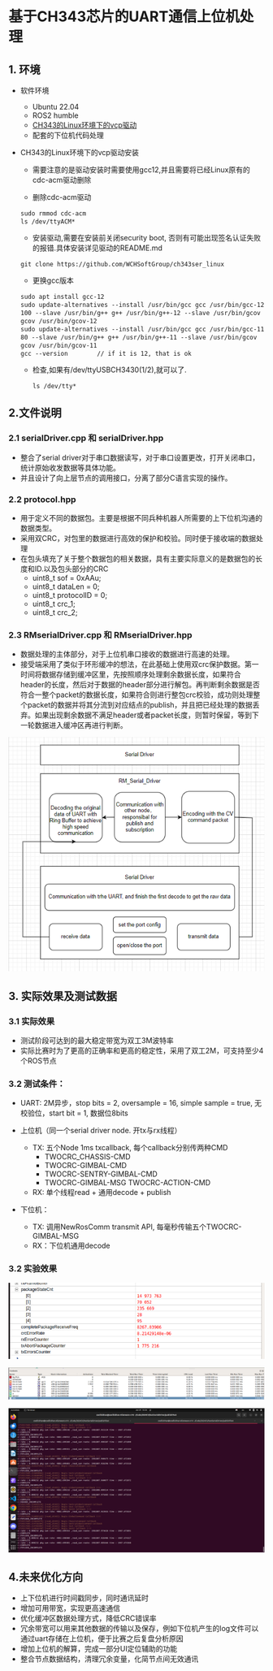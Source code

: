 # 基于CH343芯片的UART通信上位机处理
## 1. 环境

* 软件环境
  * Ubuntu 22.04 
  * ROS2 humble
  *  [CH343的Linux环境下的vcp驱动](https://github.com/WCHSoftGroup/ch343ser_linux)
  * 配套的下位机代码处理

* CH343的Linux环境下的vcp驱动安装
  * 需要注意的是驱动安装时需要使用gcc12,并且需要将已经Linux原有的cdc-acm驱动删除

  * 删除cdc-acm驱动
  ```
  sudo rmmod cdc-acm
  ls /dev/ttyACM*
  ```
  * 安装驱动,需要在安装前关闭security boot, 否则有可能出现签名认证失败的报错.具体安装详见驱动的README.md
  ```
  git clone https://github.com/WCHSoftGroup/ch343ser_linux
  ```
  * 更换gcc版本
  ```
  sudo apt install gcc-12
  sudo update-alternatives --install /usr/bin/gcc gcc /usr/bin/gcc-12 100 --slave /usr/bin/g++ g++ /usr/bin/g++-12 --slave /usr/bin/gcov gcov /usr/bin/gcov-12
  sudo update-alternatives --install /usr/bin/gcc gcc /usr/bin/gcc-11 80 --slave /usr/bin/g++ g++ /usr/bin/g++-11 --slave /usr/bin/gcov gcov /usr/bin/gcov-11
  gcc --version        // if it is 12, that is ok
  ```
  
  * 检查,如果有/dev/ttyUSBCH3430(1/2),就可以了.

    ```
    ls /dev/tty* 
    ```

## 2.文件说明

### 2.1 serialDriver.cpp 和 serialDriver.hpp
* 整合了serial driver对于串口数据读写，对于串口设置更改，打开关闭串口，统计原始收发数据等具体功能。
* 并且设计了向上层节点的调用接口，分离了部分C语言实现的操作。

### 2.2 protocol.hpp
* 用于定义不同的数据包。主要是根据不同兵种机器人所需要的上下位机沟通的数据类型。
* 采用双CRC，对包里的数据进行高效的保护和校验。同时便于接收端的数据处理
* 在包头填充了关于整个数据包的相关数据，具有主要实际意义的是数据包的长度和ID.以及包头部分的CRC
  * uint8_t sof = 0xAAu;
  * uint8_t dataLen = 0;
  * uint8_t protocolID = 0;
  * uint8_t crc_1;
  * uint8_t crc_2;

### 2.3 RMserialDriver.cpp 和 RMserialDriver.hpp
* 数据处理的主体部分，对于上位机串口接收的数据进行高速的处理。
* 接受端采用了类似于环形缓冲的想法，在此基础上使用双crc保护数据。第一时间将数据存储到缓冲区里，先按照顺序处理剩余数据长度，如果符合header的长度，然后对于数据的header部分进行解包。再判断剩余数据是否符合一整个packet的数据长度，如果符合则进行整包crc校验，成功则处理整个packet的数据并将其分流到对应结点的publish，并且把已经处理的数据丢弃。如果出现剩余数据不满足header或者packet长度，则暂时保留，等到下一轮数据进入缓冲区再进行判断。

![代码结构](./img/code.png)

## 3. 实际效果及测试数据

### 3.1 实际效果
* 测试阶段可达到的最大稳定带宽为双工3M波特率
* 实际比赛时为了更高的正确率和更高的稳定性，采用了双工2M，可支持至少4个ROS节点
### 3.2 测试条件：
  * UART: 2M异步，stop bits = 2,  oversample = 16, simple sample = true, 无校验位，start bit = 1, 数据位8bits

  * 上位机（同一个serial driver node. 开tx与rx线程）
    * TX: 五个Node 1ms txcallback, 每个callback分别传两种CMD
        * TWOCRC_CHASSIS-CMD
        * TWOCRC-GIMBAL-CMD
        * TWOCRC-SENTRY-GIMBAL-CMD
        * TWOCRC-GIMBAL-MSG
      TWOCRC-ACTION-CMD
    * RX: 单个线程read + 通用decode + publish

  * 下位机：
    * TX: 调用NewRosComm transmit API, 每毫秒传输五个TWOCRC-GIMBAL-MSG
    * RX：下位机通用decode

### 3.2 实验效果

![Ozone 相关数据](./img/embTest1.png)

![system viem](./img/embTest2.png)

![上位机统计相关数据](./img/ROStest1.png)

## 4.未来优化方向
  * 上下位机进行时间戳同步，同时通讯延时
  * 增加可用带宽，实现更高速通信
  * 优化缓冲区数据处理方式，降低CRC错误率
  * 冗余带宽可以用来其他数据的传输以及保存，例如下位机产生的log文件可以通过uart存储在上位机，便于比赛之后复盘分析原因
  * 增加上位机的解算，完成一部分UI定位辅助的功能
  * 整合节点数据结构，清理冗余变量，化简节点间无效通讯